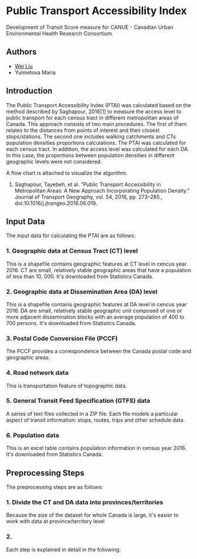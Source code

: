 
# Public Transport Accessibility Index

Development of Transit Score measure for CANUE - Canadian Urban Environmental Health Research Consortium. 

## Authors

* [Wei Liu](https://www.cs.mun.ca/~weil/)
* Yulmetova Maria

## Introduction
The Public Transport Accessibility Index (PTAI) was calculated based on the method described by Saghapour, 2016[1] to measure the access level to public transport for each census tract in different metropolitan areas of Canada. 
This approach consists of two main procedures. The first of them relates to the distances from points of interest and their closest stops/stations. The second one includes walking catchments and CTs population densities proportions calculations. The PTAI was calculated for each census tract.
In addition, the access level was calculated for each DA. In this case, the proportions between population densities in different geographic levels were not considered.

A flow chart is attached to visualize the algorithm.

1. Saghapour, Tayebeh, et al. “Public Transport Accessibility in Metropolitan Areas: A New Approach Incorporating Population Density.” Journal of Transport Geography, vol. 54, 2016, pp. 273–285., doi:10.1016/j.jtrangeo.2016.06.019.

## Input Data 
The input data for calculating the PTAI are as follows:
### 1. Geographic data at Census Tract (CT) level
This is a shapefile contains geographic features at CT level in cencus year 2016. CT are small, relatively stable geographic areas that have a population of less than 10, 000. It's downloaded from Statistics Canada. 
### 2. Geographic data at Dissemination Area (DA) level
This is a shapefile contains geographic features at DA level in cencus year 2016. DA are small, relatively stable geographic unit composed of one or more adjacent dissemination blocks with an average population of 400 to 700 persons. It's downloaded from Statistics Canada.
### 3. Postal Code Conversion File (PCCF)
The PCCF provides a correspondence between the Canada postal code and geographic areas.
### 4. Road network data
This is transportation feature of topographic data.  
### 5. General Transit Feed Specification (GTFS) data
A series of text files collected in a ZIP file. Each file models a particular aspect of transit information: stops, routes, trips and other schedule data.
### 6. Population data
This is an excel table contains population information in census year 2016. It's downloaded from Statistics Canada.

## Preprocessing Steps
The preprocessing steps are as follows:
### 1. Divide the CT and DA data into provinces/territories
Because the size of the dataset for whole Canada is large, it's easier to work with data at province/territory level
### 2. 

Each step is explained in detail in the following:

